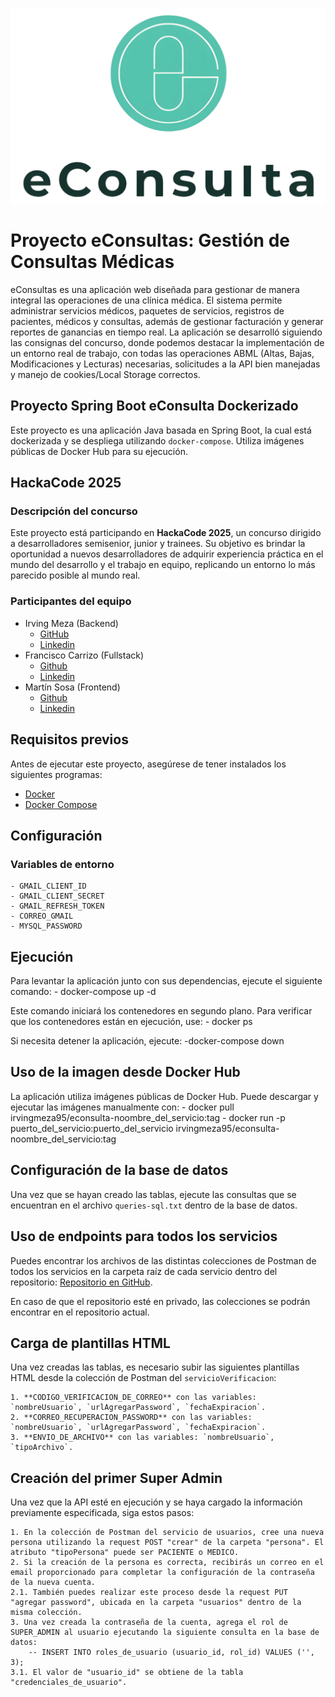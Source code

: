 ![Logo de la App](./full_logo.png)

# Proyecto eConsultas: Gestión de Consultas Médicas

eConsultas es una aplicación web diseñada para gestionar de manera integral las operaciones de una clínica médica. 
El sistema permite administrar servicios médicos, paquetes de servicios, registros de pacientes, médicos y consultas, 
además de gestionar facturación y generar reportes de ganancias en tiempo real. La aplicación se desarrolló siguiendo las consignas del concurso, 
donde podemos destacar la implementación de un entorno real de trabajo, con todas las operaciones ABML (Altas, Bajas, Modificaciones y Lecturas) 
necesarias, solicitudes a la API bien manejadas y manejo de cookies/Local Storage correctos.

## Proyecto Spring Boot eConsulta Dockerizado

Este proyecto es una aplicación Java basada en Spring Boot, la cual está dockerizada y se despliega utilizando `docker-compose`. 
Utiliza imágenes públicas de Docker Hub para su ejecución.

## HackaCode 2025

### Descripción del concurso

Este proyecto está participando en **HackaCode 2025**, un concurso dirigido a desarrolladores semisenior, junior y trainees. 
Su objetivo es brindar la oportunidad a nuevos desarrolladores de adquirir experiencia práctica en el mundo del desarrollo y 
el trabajo en equipo, replicando un entorno lo más parecido posible al mundo real.

### Participantes del equipo

- Irving Meza (Backend)
    - [GitHub](https://github.com/IrvingMeza95)
    - [Linkedin](https://www.linkedin.com/in/irving-meza/)
- Francisco Carrizo (Fullstack)
    - [Github](https://github.com/FrancarriYT)
    - [Linkedin](https://www.linkedin.com/in/francisco-carrizo-4016ab25b/)
- Martín Sosa (Frontend)
    - [Github](https://github.com/martinsosafer)
    - [Linkedin](https://www.linkedin.com/in/mart%C3%ADn-fernandez-53917b245/)

## Requisitos previos

Antes de ejecutar este proyecto, asegúrese de tener instalados los siguientes programas:

- [Docker](https://www.docker.com/get-started)
- [Docker Compose](https://docs.docker.com/compose/install/)

## Configuración

### Variables de entorno

    - GMAIL_CLIENT_ID
    - GMAIL_CLIENT_SECRET
    - GMAIL_REFRESH_TOKEN
    - CORREO_GMAIL
    - MYSQL_PASSWORD

## Ejecución

Para levantar la aplicación junto con sus dependencias, ejecute el siguiente comando:
    - docker-compose up -d

Este comando iniciará los contenedores en segundo plano. Para verificar que los contenedores están en ejecución, use:
    - docker ps

Si necesita detener la aplicación, ejecute:
    -docker-compose down

## Uso de la imagen desde Docker Hub

La aplicación utiliza imágenes públicas de Docker Hub. Puede descargar y ejecutar las imágenes manualmente con:
    - docker pull irvingmeza95/econsulta-noombre_del_servicio:tag
    - docker run -p puerto_del_servicio:puerto_del_servicio irvingmeza95/econsulta-noombre_del_servicio:tag

## Configuración de la base de datos

Una vez que se hayan creado las tablas, ejecute las consultas que se encuentran en el archivo `queries-sql.txt` dentro de la base de datos.

## Uso de endpoints para todos los servicios

Puedes encontrar los archivos de las distintas colecciones de Postman de todos los servicios en la carpeta raíz de cada servicio dentro del repositorio:
[Repositorio en GitHub](https://github.com/IrvingMeza95/eConsulta-Back.git).

En caso de que el repositorio esté en privado, las colecciones se podrán encontrar en el repositorio actual.

## Carga de plantillas HTML

Una vez creadas las tablas, es necesario subir las siguientes plantillas HTML desde la colección de Postman del `servicioVerificacion`:

    1. **CODIGO_VERIFICACION_DE_CORREO** con las variables: `nombreUsuario`, `urlAgregarPassword`, `fechaExpiracion`.
    2. **CORREO_RECUPERACION_PASSWORD** con las variables: `nombreUsuario`, `urlAgregarPassword`, `fechaExpiracion`.
    3. **ENVIO_DE_ARCHIVO** con las variables: `nombreUsuario`, `tipoArchivo`.

## Creación del primer Super Admin

Una vez que la API esté en ejecución y se haya cargado la información previamente especificada, siga estos pasos:

    1. En la colección de Postman del servicio de usuarios, cree una nueva persona utilizando la request POST "crear" de la carpeta "persona". El atributo "tipoPersona" puede ser PACIENTE o MEDICO.
    2. Si la creación de la persona es correcta, recibirás un correo en el email proporcionado para completar la configuración de la contraseña de la nueva cuenta.
    2.1. También puedes realizar este proceso desde la request PUT "agregar password", ubicada en la carpeta "usuarios" dentro de la misma colección.
    3. Una vez creada la contraseña de la cuenta, agrega el rol de SUPER_ADMIN al usuario ejecutando la siguiente consulta en la base de datos:
        -- INSERT INTO roles_de_usuario (usuario_id, rol_id) VALUES ('', 3);
    3.1. El valor de "usuario_id" se obtiene de la tabla "credenciales_de_usuario".